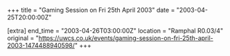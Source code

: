 +++
title = "Gaming Session on Fri 25th April 2003"
date = "2003-04-25T20:00:00Z"

[extra]
end_time = "2003-04-26T03:00:00Z"
location = "Ramphal R0.03/4"
original = "https://uwcs.co.uk/events/gaming-session-on-fri-25th-april-2003-1474488940598/"
+++



